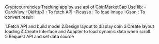 Cryptocurrencies Tracking app by use api of CoinMarketCap
Use lib:
-CardView
-OkHttp3 : To fetch API
-Picasso : To load Image
-Gson : To convert result

1.Fetch API and build model
2.Design layout to display coin
3.Create layout loading
4.Create Interface and Adapter to load dynamic data when scroll
5.Request API and set data source

